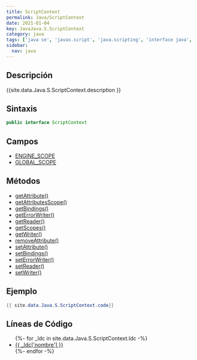 ```yaml
---
title: ScriptContext
permalink: Java/ScriptContext
date: 2021-01-04
key: JavaJava.S.ScriptContext
category: java
tags: ['java se', 'javax.script', 'java.scripting', 'interface java', 'Java 1.6']
sidebar: 
  nav: java
---
```


## Descripción
{{site.data.Java.S.ScriptContext.description }}

## Sintaxis
~~~java
public interface ScriptContext
~~~

## Campos
* [ENGINE_SCOPE](/Java/ScriptContext/ENGINE_SCOPE)
* [GLOBAL_SCOPE](/Java/ScriptContext/GLOBAL_SCOPE)

## Métodos
* [getAttribute()](/Java/ScriptContext/getAttribute)
* [getAttributesScope()](/Java/ScriptContext/getAttributesScope)
* [getBindings()](/Java/ScriptContext/getBindings)
* [getErrorWriter()](/Java/ScriptContext/getErrorWriter)
* [getReader()](/Java/ScriptContext/getReader)
* [getScopes()](/Java/ScriptContext/getScopes)
* [getWriter()](/Java/ScriptContext/getWriter)
* [removeAttribute()](/Java/ScriptContext/removeAttribute)
* [setAttribute()](/Java/ScriptContext/setAttribute)
* [setBindings()](/Java/ScriptContext/setBindings)
* [setErrorWriter()](/Java/ScriptContext/setErrorWriter)
* [setReader()](/Java/ScriptContext/setReader)
* [setWriter()](/Java/ScriptContext/setWriter)

## Ejemplo
~~~java
{{ site.data.Java.S.ScriptContext.code}}
~~~

## Líneas de Código
<ul>
{%- for _ldc in site.data.Java.S.ScriptContext.ldc -%}
   <li>
       <a href="{{_ldc['url'] }}">{{ _ldc['nombre'] }}</a>
   </li>
{%- endfor -%}
</ul>
